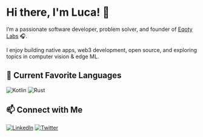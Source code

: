 # Hi there, I'm Luca! 👋

I’m a passionate software developer, problem solver, and founder of [Eqoty Labs](https://github.com/eqoty-labs) 🎧. 

I enjoy building native apps, web3 development, open source, and exploring topics in computer vision & edge ML.

## 🚀 Current Favorite Languages
![Kotlin](https://img.shields.io/badge/kotlin-%237F52FF.svg?style=for-the-badge&logo=kotlin&logoColor=white)
![Rust](https://img.shields.io/badge/rust-%23000000.svg?style=for-the-badge&logo=rust&logoColor=white)

## 📫 Connect with Me
[![Linkedln](https://img.shields.io/badge/LinkedIn-0077B5?style=for-the-badge&logo=linkedin&logoColor=white)](https://www.linkedin.com/in/luca-spinazzola)
[![Twitter](https://img.shields.io/badge/Twitter-14171A?style=for-the-badge&logo=x&logoColor=white)](https://twitter.com/Luca_Spinazzola)


<!--
**luca992/luca992** is a ✨ _special_ ✨ repository because its `README.md` (this file) appears on your GitHub profile.

Here are some ideas to get you started:

- 🔭 I’m currently working on ...
- 🌱 I’m currently learning ...
- 👯 I’m looking to collaborate on ...
- 🤔 I’m looking for help with ...
- 💬 Ask me about ...
- 📫 How to reach me: ...
- 😄 Pronouns: ...
- ⚡ Fun fact: ...
-->
